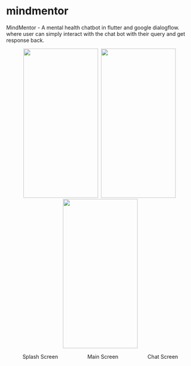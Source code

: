 # mindmentor
 MindMentor -  A mental health chatbot in flutter and google dialogflow.
 where user can simply interact with the chat bot with their query and get response back.

<p align="center">
  <img src="https://github.com/Shonu72/mindmentor/assets/67668844/d19f1463-19bc-4f0b-a099-60fbca8d63bd" width="200" height="400" />&nbsp;
  <img src="https://github.com/Shonu72/mindmentor/assets/67668844/39277ea0-702d-47f6-a252-54a9f60b69ce" width="200" height="400" />&nbsp;
  <img src="https://github.com/Shonu72/mindmentor/assets/67668844/925be08b-fea2-47f4-a565-5a4e76415fa2" width="200" height="400" />
</p>
<p align="center">
  Splash Screen &nbsp;&nbsp;&nbsp;&nbsp;&nbsp;&nbsp;&nbsp;&nbsp;&nbsp;&nbsp;&nbsp;&nbsp;&nbsp;&nbsp;&nbsp;&nbsp;&nbsp;&nbsp; Main Screen &nbsp;&nbsp;&nbsp;&nbsp;&nbsp;&nbsp;&nbsp;&nbsp;&nbsp;&nbsp;&nbsp;&nbsp;&nbsp;&nbsp;&nbsp;&nbsp;&nbsp;&nbsp; Chat Screen
</p>

